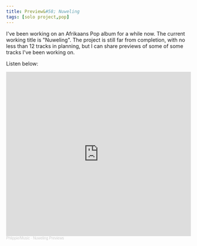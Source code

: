 ```yaml
---
title: Preview&#58; Nuweling
tags: [solo project,pop]
---
```


I've been working on an Afrikaans Pop album for a while now. The current working title is "Nuweling". The project is still far from completion, with no less than 12 tracks in planning, but I can share previews of some of some tracks I've been working on. 

Listen below:

<iframe width="100%" height="450" scrolling="no" frameborder="no" allow="autoplay" src="https://w.soundcloud.com/player/?url=https%3A//api.soundcloud.com/playlists/1444594273%3Fsecret_token%3Ds-omn0ugkP7ZI&color=%23ff5500&auto_play=false&hide_related=false&show_comments=true&show_user=true&show_reposts=false&show_teaser=true"></iframe><div style="font-size: 10px; color: #cccccc;line-break: anywhere;word-break: normal;overflow: hidden;white-space: nowrap;text-overflow: ellipsis; font-family: Interstate,Lucida Grande,Lucida Sans Unicode,Lucida Sans,Garuda,Verdana,Tahoma,sans-serif;font-weight: 100;"><a href="https://soundcloud.com/user-588111479" title="Phlippie/Music" target="_blank" style="color: #cccccc; text-decoration: none;">Phlippie/Music</a> · <a href="https://soundcloud.com/user-588111479/sets/nuweling-previews/s-omn0ugkP7ZI" title="Nuweling Previews" target="_blank" style="color: #cccccc; text-decoration: none;">Nuweling Previews</a></div>

